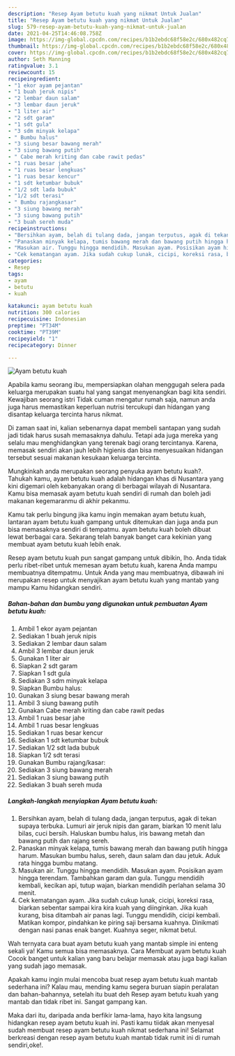 ```yaml
---
description: "Resep Ayam betutu kuah yang nikmat Untuk Jualan"
title: "Resep Ayam betutu kuah yang nikmat Untuk Jualan"
slug: 579-resep-ayam-betutu-kuah-yang-nikmat-untuk-jualan
date: 2021-04-25T14:46:08.758Z
image: https://img-global.cpcdn.com/recipes/b1b2ebdc68f58e2c/680x482cq70/ayam-betutu-kuah-foto-resep-utama.jpg
thumbnail: https://img-global.cpcdn.com/recipes/b1b2ebdc68f58e2c/680x482cq70/ayam-betutu-kuah-foto-resep-utama.jpg
cover: https://img-global.cpcdn.com/recipes/b1b2ebdc68f58e2c/680x482cq70/ayam-betutu-kuah-foto-resep-utama.jpg
author: Seth Manning
ratingvalue: 3.1
reviewcount: 15
recipeingredient:
- "1 ekor ayam pejantan"
- "1 buah jeruk nipis"
- "2 lembar daun salam"
- "3 lembar daun jeruk"
- "1 liter air"
- "2 sdt garam"
- "1 sdt gula"
- "3 sdm minyak kelapa"
- " Bumbu halus"
- "3 siung besar bawang merah"
- "3 siung bawang putih"
- " Cabe merah kriting dan cabe rawit pedas"
- "1 ruas besar jahe"
- "1 ruas besar lengkuas"
- "1 ruas besar kencur"
- "1 sdt ketumbar bubuk"
- "1/2 sdt lada bubuk"
- "1/2 sdt terasi"
- " Bumbu rajangkasar"
- "3 siung bawang merah"
- "3 siung bawang putih"
- "3 buah sereh muda"
recipeinstructions:
- "Bersihkan ayam, belah di tulang dada, jangan terputus, agak di tekan supaya terbuka. Lumuri air jeruk nipis dan garam, biarkan 10 menit lalu bilas, cuci bersih. Haluskan bumbu halus, iris bawang metah dan bawang putih dan rajang sereh."
- "Panaskan minyak kelapa, tumis bawang merah dan bawang putih hingga harum. Masukan bumbu halus, sereh, daun salam dan dau jetuk. Aduk rata hingga bumbu matang."
- "Masukan air. Tunggu hingga mendidih. Masukan ayam. Posisikan ayam hingga terendam. Tambahkan garam dan gula. Tunggu mendidih kembali, kecikan api, tutup wajan, biarkan mendidih perlahan selama 30 menit."
- "Cek kematangan ayam. Jika sudah cukup lunak, cicipi, koreksi rasa, biarkan sebentar sampai kira kira kuah yang diinginkan. Jika kuah kurang, bisa ditambah air panas lagi. Tunggu mendidih, cicipi kembali. Matikan kompor, pindahkan ke piring saji bersama kuahnya. Dinikmati dengan nasi panas enak banget. Kuahnya seger, nikmat betul."
categories:
- Resep
tags:
- ayam
- betutu
- kuah

katakunci: ayam betutu kuah 
nutrition: 300 calories
recipecuisine: Indonesian
preptime: "PT34M"
cooktime: "PT39M"
recipeyield: "1"
recipecategory: Dinner

---
```



![Ayam betutu kuah](https://img-global.cpcdn.com/recipes/b1b2ebdc68f58e2c/680x482cq70/ayam-betutu-kuah-foto-resep-utama.jpg)

Apabila kamu seorang ibu, mempersiapkan olahan menggugah selera pada keluarga merupakan suatu hal yang sangat menyenangkan bagi kita sendiri. Kewajiban seorang istri Tidak cuman mengatur rumah saja, namun anda juga harus memastikan keperluan nutrisi tercukupi dan hidangan yang disantap keluarga tercinta harus nikmat.

Di zaman  saat ini, kalian sebenarnya dapat membeli santapan yang sudah jadi tidak harus susah memasaknya dahulu. Tetapi ada juga mereka yang selalu mau menghidangkan yang terenak bagi orang tercintanya. Karena, memasak sendiri akan jauh lebih higienis dan bisa menyesuaikan hidangan tersebut sesuai makanan kesukaan keluarga tercinta. 



Mungkinkah anda merupakan seorang penyuka ayam betutu kuah?. Tahukah kamu, ayam betutu kuah adalah hidangan khas di Nusantara yang kini digemari oleh kebanyakan orang di berbagai wilayah di Nusantara. Kamu bisa memasak ayam betutu kuah sendiri di rumah dan boleh jadi makanan kegemaranmu di akhir pekanmu.

Kamu tak perlu bingung jika kamu ingin memakan ayam betutu kuah, lantaran ayam betutu kuah gampang untuk ditemukan dan juga anda pun bisa memasaknya sendiri di tempatmu. ayam betutu kuah boleh dibuat lewat berbagai cara. Sekarang telah banyak banget cara kekinian yang membuat ayam betutu kuah lebih enak.

Resep ayam betutu kuah pun sangat gampang untuk dibikin, lho. Anda tidak perlu ribet-ribet untuk memesan ayam betutu kuah, karena Anda mampu membuatnya ditempatmu. Untuk Anda yang mau membuatnya, dibawah ini merupakan resep untuk menyajikan ayam betutu kuah yang mantab yang mampu Kamu hidangkan sendiri.

<!--inarticleads1-->

##### Bahan-bahan dan bumbu yang digunakan untuk pembuatan Ayam betutu kuah:

1. Ambil 1 ekor ayam pejantan
1. Sediakan 1 buah jeruk nipis
1. Sediakan 2 lembar daun salam
1. Ambil 3 lembar daun jeruk
1. Gunakan 1 liter air
1. Siapkan 2 sdt garam
1. Siapkan 1 sdt gula
1. Sediakan 3 sdm minyak kelapa
1. Siapkan  Bumbu halus:
1. Gunakan 3 siung besar bawang merah
1. Ambil 3 siung bawang putih
1. Gunakan  Cabe merah kriting dan cabe rawit pedas
1. Ambil 1 ruas besar jahe
1. Ambil 1 ruas besar lengkuas
1. Sediakan 1 ruas besar kencur
1. Sediakan 1 sdt ketumbar bubuk
1. Sediakan 1/2 sdt lada bubuk
1. Siapkan 1/2 sdt terasi
1. Gunakan  Bumbu rajang/kasar:
1. Sediakan 3 siung bawang merah
1. Sediakan 3 siung bawang putih
1. Sediakan 3 buah sereh muda




<!--inarticleads2-->

##### Langkah-langkah menyiapkan Ayam betutu kuah:

1. Bersihkan ayam, belah di tulang dada, jangan terputus, agak di tekan supaya terbuka. Lumuri air jeruk nipis dan garam, biarkan 10 menit lalu bilas, cuci bersih. Haluskan bumbu halus, iris bawang metah dan bawang putih dan rajang sereh.
1. Panaskan minyak kelapa, tumis bawang merah dan bawang putih hingga harum. Masukan bumbu halus, sereh, daun salam dan dau jetuk. Aduk rata hingga bumbu matang.
1. Masukan air. Tunggu hingga mendidih. Masukan ayam. Posisikan ayam hingga terendam. Tambahkan garam dan gula. Tunggu mendidih kembali, kecikan api, tutup wajan, biarkan mendidih perlahan selama 30 menit.
1. Cek kematangan ayam. Jika sudah cukup lunak, cicipi, koreksi rasa, biarkan sebentar sampai kira kira kuah yang diinginkan. Jika kuah kurang, bisa ditambah air panas lagi. Tunggu mendidih, cicipi kembali. Matikan kompor, pindahkan ke piring saji bersama kuahnya. Dinikmati dengan nasi panas enak banget. Kuahnya seger, nikmat betul.




Wah ternyata cara buat ayam betutu kuah yang mantab simple ini enteng sekali ya! Kamu semua bisa memasaknya. Cara Membuat ayam betutu kuah Cocok banget untuk kalian yang baru belajar memasak atau juga bagi kalian yang sudah jago memasak.

Apakah kamu ingin mulai mencoba buat resep ayam betutu kuah mantab sederhana ini? Kalau mau, mending kamu segera buruan siapin peralatan dan bahan-bahannya, setelah itu buat deh Resep ayam betutu kuah yang mantab dan tidak ribet ini. Sangat gampang kan. 

Maka dari itu, daripada anda berfikir lama-lama, hayo kita langsung hidangkan resep ayam betutu kuah ini. Pasti kamu tiidak akan menyesal sudah membuat resep ayam betutu kuah nikmat sederhana ini! Selamat berkreasi dengan resep ayam betutu kuah mantab tidak rumit ini di rumah sendiri,oke!.

